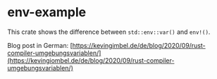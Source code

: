 # env-example

This crate shows the difference between `std::env::var()` and `env!()`.

Blog post in German: [https://kevingimbel.de/de/blog/2020/09/rust-compiler-umgebungsvariablen/](https://kevingiombel.de/de/blog/2020/09/rust-compiler-umgebungsvariablen/) 